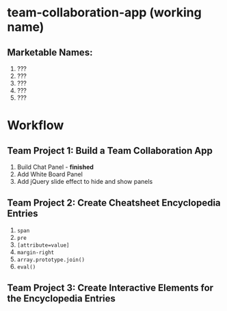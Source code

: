# team-collaboration-app (working name)

## Marketable Names:

1. ???
2. ???
3. ???
4. ???
5. ???

# Workflow

## Team Project 1: Build a Team Collaboration App
1. Build Chat Panel - **finished**
2. Add White Board Panel
3. Add jQuery slide effect to hide and show panels

## Team Project 2: Create Cheatsheet Encyclopedia Entries
1. `span`
2. `pre`
3. `[attribute=value]`
4. `margin-right`
5. `array.prototype.join()`
6. `eval()`

## Team Project 3: Create Interactive Elements for the Encyclopedia Entries
